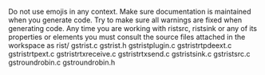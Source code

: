 Do not use emojis in any context.
Make sure documentation is maintained when you generate code.
Try to make sure all warnings are fixed when generating code.
Any time you are working with ristsrc, ristsink or any of its properties or elements you must consult the source files attached in the workspace as rist/
gstrist.c gstrist.h gstristplugin.c gstristrtpdeext.c gstristrtpext.c gstristrtxreceive.c gstristrtxsend.c gstristsink.c gstristsrc.c gstroundrobin.c gstroundrobin.h